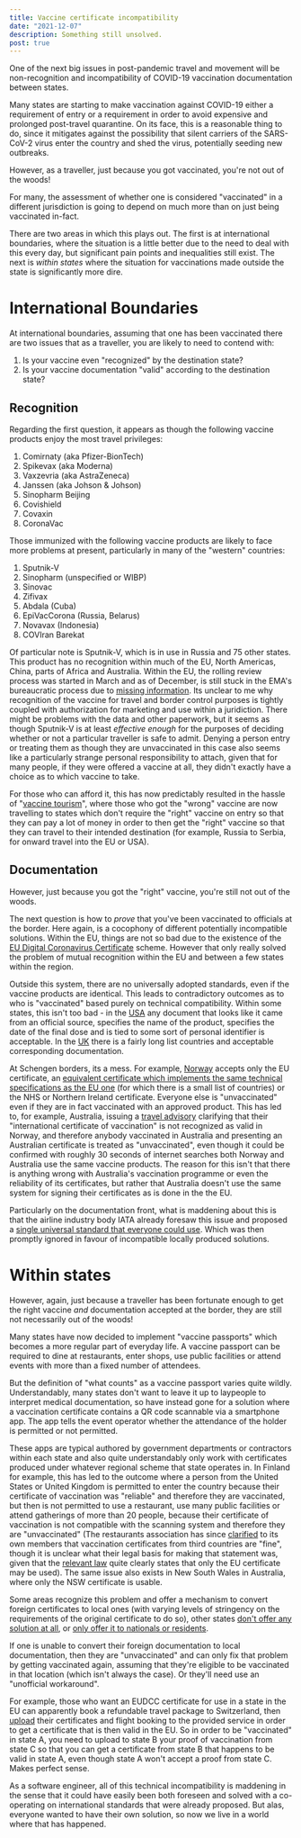 ```yaml
---
title: Vaccine certificate incompatibility
date: "2021-12-07"
description: Something still unsolved.
post: true
---
```


One of the next big issues in post-pandemic travel and movement will be
non-recognition and incompatibility of COVID-19 vaccination documentation between states.

Many states are starting to make vaccination against COVID-19
either a requirement of entry or a requirement in order to avoid
expensive and prolonged post-travel quarantine. On its face,
this is a reasonable thing to do, since it mitigates against
the possibility that silent carriers of the SARS-CoV-2 virus
enter the country and shed the virus, potentially seeding
new outbreaks. 

However, as a traveller, just because you got vaccinated, you're not out of the woods!

For many, the assessment of whether
one is considered "vaccinated" in a different jurisdiction
is going to depend on much more than on just being vaccinated in-fact.

There are two areas in which this plays out. The first is at international boundaries, where
the situation is a little better due to the need to deal with this every day, but significant
pain points and inequalities still exist. The next is *within states* where the situation for vaccinations made outside the state is significantly more dire.

# International Boundaries

At international boundaries, assuming that one has been
vaccinated there are two issues that as a traveller, you are
likely to need to contend with:

 1. Is your vaccine even "recognized" by the destination state?
 2. Is your vaccine documentation "valid" according to the destination state?

## Recognition

Regarding the first question, it appears as though the following
vaccine products enjoy the most travel privileges:

 1. Comirnaty (aka Pfizer-BionTech)
 2. Spikevax (aka Moderna)
 3. Vaxzevria (aka AstraZeneca)
 4. Janssen (aka Johson & Johson)
 5. Sinopharm Beijing
 6. Covishield
 7. Covaxin
 8. CoronaVac

Those immunized with the following vaccine products are likely to
face more problems at present, particularly in many of the "western" countries:

 1. Sputnik-V
 2. Sinopharm (unspecified or WIBP)
 3. Sinovac
 4. Zifivax
 5. Abdala (Cuba)
 6. EpiVacCorona (Russia, Belarus)
 7. Novavax (Indonesia)
 8. COVIran Barekat

Of particular note is Sputnik-V, which is in use in Russia and 75 other states. This product has no recognition within much of the EU,
North Americas, China, parts of Africa
and Australia. Within the EU, the rolling
review process was started in March and
as of December, is still stuck in the EMA's
bureaucratic process due to [missing information](https://www.reuters.com/world/europe/exclusive-eu-decision-russias-sputnik-v-shot-impossible-this-year-source-2021-10-21/).
Its unclear to me why recognition of the vaccine for travel and border 
control purposes is tightly coupled with authorization for marketing and use 
within a juridiction. There might be problems with the data and other 
paperwork, but it seems as though Sputnik-V is at least *effective enough*
for the purposes of deciding whether or not a particular traveller is safe
to admit. Denying a person entry or treating them as though they are
 unvaccinated in this case also seems like a particularly strange personal
responsibility to attach, given that for many people, if they were offered
a vaccine at all, they didn't exactly have a choice as to which vaccine to
 take.

For those who can afford it, this has now predictably resulted in the
hassle of "[vaccine tourism](https://www.reuters.com/world/europe/russian-vaccine-tourists-travel-serbia-pfizer-shot-2021-10-15/)", where 
those who got the "wrong" vaccine are now travelling to states which
don't require the "right" vaccine on entry so that they can pay a lot of
money in order to then get the "right" vaccine so that they can travel to
 their intended destination (for example, Russia to Serbia, for onward travel
into the EU or USA).

## Documentation

However, just because you got the "right" vaccine, you're still not out of
the woods.

The next question is how to *prove* that you've been vaccinated to
officials at the border. Here again, is a cocophony of different
potentially incompatible solutions. Within the EU, things are not so
bad due to the existence of the [EU Digital Coronavirus Certificate](https://ec.europa.eu/info/live-work-travel-eu/coronavirus-response/safe-covid-19-vaccines-europeans/eu-digital-covid-certificate_en)
scheme. However that only really solved the problem of mutual recognition
within the EU and between a few states within the region.

Outside this system, there are no universally adopted standards, even
if the vaccine products are identical. This leads to contradictory outcomes
as to who is "vaccinated" based purely on technical compatibility. Within
some states, this isn't too bad - in the
[USA](https://www.cdc.gov/coronavirus/2019-ncov/travelers/proof-of-vaccination.html#covid-vaccines) any document that looks
like it came from an official source, specifies the name of the product,
specifies the date of the final dose and is tied to some sort of personal identifier is acceptable. In the [UK](https://www.gov.uk/guidance/countries-with-approved-covid-19-vaccination-programmes-and-proof-of-vaccination)
there is a fairly long list countries and
acceptable corresponding documentation.

At Schengen borders, its a mess.
For example, [Norway](https://www.regjeringen.no/en/topics/koronavirus-covid-19/travel-to-norway/id2791503/?expand=factbox2871368)
accepts only the EU certificate, an [equivalent certificate which implements the same technical specifications as the EU one](https://ec.europa.eu/info/publications/commission-implementing-decisions-eu-equivalence-covid-19-certificates-issued-non-eu-countries_fi) (for which there
is a small list of countries) or the NHS or Northern Ireland
certificate. Everyone else is "unvaccinated" even if they
are in fact vaccinated with an approved product. This
has led to, for example, Australia, issuing a [travel advisory](https://www.smartraveller.gov.au/destinations/europe/norway)
clarifying that their "international certificate of vaccination" is not 
recognized as valid in Norway, and therefore anybody vaccinated in Australia and presenting
an Australian certificate is treated as "unvaccinated", even though it could be confirmed with
roughly 30 seconds of internet searches both Norway and Australia use the
same vaccine products. The reason for this isn't that there is anything
wrong with Australia's vaccination programme or even the reliability
of its certificates, but rather that Australia doesn't use the same
system for signing their certificates as is done in the the EU.

Particularly on the documentation front, what is maddening about this is
that the airline industry body IATA already foresaw this issue and proposed
a [single universal standard that everyone could use](https://www.iata.org/en/programs/passenger/travel-pass/). Which was then promptly ignored in
favour of incompatible locally produced solutions.


# Within states

However, again, just because a traveller has been fortunate enough to
get the right vaccine *and* documentation accepted at the border,
they are still not necessarily out of the woods!

Many states have now decided to implement "vaccine passports" which
becomes a more regular part of everyday life. A vaccine passport
can be required to dine at restaurants, enter shops,
use public facilities or attend
events with more than a fixed number of attendees.

But the definition of "what counts" as a vaccine passport varies
quite wildly. Understandably, many states don't want to leave it up
to laypeople to interpret medical documentation, so have instead gone
for a solution where a vaccination certificate contains a QR code
scannable via a smartphone app. The app tells the event operator whether
the attendance of the holder is permitted or not permitted.

These apps are typical authored by government departments or contractors
within each state and also quite understandably only work with certificates
produced under whatever regional scheme that state operates in. In
Finland for example, this has led to the outcome where a person from
the United States or United Kingdom is permitted to enter the country
because their certificate of vaccination was "reliable" and therefore
they are vaccinated, but then is
not permitted to use a restaurant, use many public facilities or
attend gatherings of more than 20 people, because their certificate
of vaccination is not compatible with the scanning system and therefore they are "unvaccinated" (The restaurants association has since [clarified](https://www.mara.fi/ajankohtaista/jasenohjeet/kolmansista-maista-tulevien-matkailijoiden-koronatodistukset-kelpaavat-tuoreen-linjauksen-mukaan-koronapassiksi.html) to its own members that vaccination certificates
from third countries are "fine", though it is unclear what their legal
basis for making that statement was, given that the [relevant law](https://finlex.fi/fi/laki/ajantasa/2016/20161227#L6P58i) quite clearly states that only
the EU certificate may be used). The same issue also exists in
New South Wales in Australia, where only the NSW certificate is usable.

Some areas recognize this problem and offer a mechanism
to convert foreign certificates to local ones (with varying levels of
stringency on the requirements of the original certificate to do so),
other states [don't offer any solution at all](https://www.espoo.fi/en/news/2021/11/capital-region-municipalities-do-not-issue-eu-covid-certificates-vaccines-administered-abroad), or [only offer it to nationals or residents](https://www.servicesaustralia.gov.au/individuals/subjects/getting-help-during-coronavirus-covid-19/covid-19-vaccinations/how-get-help-proof/help-adding-overseas-vaccinations).

If one is unable to
convert their foreign documentation to local documentation, then
they are "unvaccinated" and can only fix that problem by getting vaccinated again, assuming
that they're eligible to be vaccinated in that location (which isn't always the case). Or they'll need use an "unofficial workaround".

For example, those who want
an EUDCC certificate for use in a state in the EU can apparently book
a refundable travel package to Switzerland, then
[upload](https://www.covidcertificate-form.admin.ch/foreign) their certificates
and flight booking to the provided service in order to get a certificate
that is then valid in the EU. So in order to be "vaccinated" in
state A, you need to upload to state B your proof of vaccination
from state C so that you can get a certificate from state B that happens to 
be valid in state A, even though state A won't accept a proof from state C.
Makes perfect sense.

As a software engineer, all of this technical incompatibility is maddening 
in the sense that it could have easily been both foreseen and solved with a 
co-operating on international standards that were already proposed. But alas,
everyone wanted to have their own solution, so now we live in a world where 
that has happened.